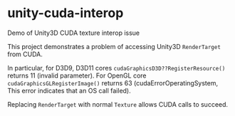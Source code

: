 # unity-cuda-interop
Demo of Unity3D CUDA texture interop issue

This project demonstrates a problem of accessing Unity3D `RenderTarget` from CUDA.

In particular, for D3D9, D3D11 cores `cudaGraphicsD3D??RegisterResource()` returns 11 (invalid parameter).
For OpenGL core `cudaGraphicsGLRegisterImage()` returns 63 (cudaErrorOperatingSystem, This error indicates that an OS call failed).

Replacing `RenderTarget` with normal `Texture` allows CUDA calls to succeed.
